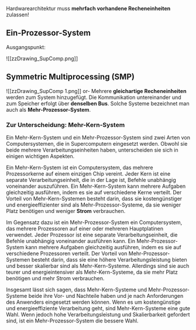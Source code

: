 
Hardwarearchitektur muss **mehrfach vorhandene Recheneinheiten** zulassen!

## Ein-Prozessor-System

Ausgangspunkt:

![[zzDrawing_SupComp.png]]



## Symmetric Multiprocessing (SMP)

![[zzDrawing_SupComp 1.png]]
or-
Mehrere **gleichartige Recheneinheiten** werden zum System hinzugefügt.
Die Kommunikation untereinander und zum Speicher erfolgt über **denselben Bus**.
Solche Systeme bezeichnet man auch als **Mehr-Prozessor-System**.

### Zur Unterscheidung: Mehr-Kern-System
Ein Mehr-Kern-System und ein Mehr-Prozessor-System sind zwei Arten von Computersystemen, die in Supercomputern eingesetzt werden. Obwohl sie beide mehrere Verarbeitungseinheiten haben, unterscheiden sie sich in einigen wichtigen Aspekten.

Ein Mehr-Kern-System ist ein Computersystem, das mehrere Prozessorkerne auf einem einzigen Chip vereint. Jeder Kern ist eine separate Verarbeitungseinheit, die in der Lage ist, Befehle unabhängig voneinander auszuführen. Ein Mehr-Kern-System kann mehrere Aufgaben gleichzeitig ausführen, indem es sie auf verschiedene Kerne verteilt. Der Vorteil von Mehr-Kern-Systemen besteht darin, dass sie kostengünstiger und energieeffizienter sind als Mehr-Prozessor-Systeme, da sie weniger Platz benötigen und weniger **Strom** verbrauchen.

Im Gegensatz dazu ist ein Mehr-Prozessor-System ein Computersystem, das mehrere Prozessoren auf einer oder mehreren Hauptplatinen verwendet. Jeder Prozessor ist eine separate Verarbeitungseinheit, die Befehle unabhängig voneinander ausführen kann. Ein Mehr-Prozessor-System kann mehrere Aufgaben gleichzeitig ausführen, indem es sie auf verschiedene Prozessoren verteilt. Der Vorteil von Mehr-Prozessor-Systemen besteht darin, dass sie eine höhere Verarbeitungsleistung bieten und besser skalierbar sind als Mehr-Kern-Systeme. Allerdings sind sie auch teurer und energieintensiver als Mehr-Kern-Systeme, da sie mehr Platz benötigen und mehr Strom verbrauchen.

Insgesamt lässt sich sagen, dass Mehr-Kern-Systeme und Mehr-Prozessor-Systeme beide ihre Vor- und Nachteile haben und je nach Anforderungen des Anwenders eingesetzt werden können. Wenn es um kostengünstige und energieeffiziente Verarbeitung geht, sind Mehr-Kern-Systeme eine gute Wahl. Wenn jedoch hohe Verarbeitungsleistung und Skalierbarkeit gefordert sind, ist ein Mehr-Prozessor-System die bessere Wahl.

